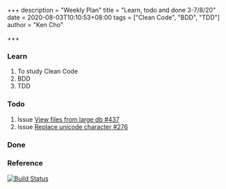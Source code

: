 +++
description = "Weekly Plan"
title = "Learn, todo and done 3-7/8/20"
date = 2020-08-03T10:10:53+08:00
tags = ["Clean Code", "BDD", "TDD"]
author = "Ken Cho"

+++  
### Learn
1. To study Clean Code
2. BDD
3. TDD

### Todo
1. Issue [View files from large db #437](https://github.com/gigascience/gigadb-website/issues/437)
2. Issue [Replace unicode character #276](https://github.com/gigascience/gigadb-website/issues/276)

### Done


### Reference


[![Build Status](https://travis-ci.org/kencho51/gigathing.svg?branch=master)](https://travis-ci.org/kencho51/gigathing)


